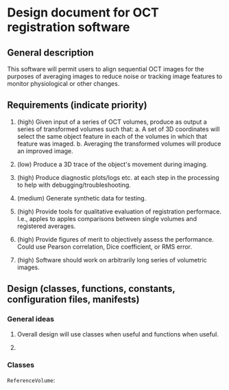 # Design document for OCT registration software

## General description

This software will permit users to align sequential OCT images for the purposes of averaging images to reduce noise or tracking image features to monitor physiological or other changes.

## Requirements (indicate priority)

1. (high) Given input of a series of OCT volumes, produce as output a series of transformed volumes such that:
   a. A set of 3D coordinates will select the same object feature in each of the volumes in which that feature was imaged.
   b. Averaging the transformed volumes will produce an improved image.

2. (low) Produce a 3D trace of the object's movement during imaging.

3. (high) Produce diagnostic plots/logs etc. at each step in the processing to help with debugging/troubleshooting.

4. (medium) Generate synthetic data for testing.

5. (high) Provide tools for qualitative evaluation of registration performace. I.e., apples to apples comparisons between single volumes and registered averages.

6. (high) Provide figures of merit to objectively assess the performance. Could use Pearson correlation, Dice coefficient, or RMS error.

7. (high) Software should work on arbitrarily long series of volumetric images.

## Design (classes, functions, constants, configuration files, manifests)

### General ideas

1. Overall design will use classes when useful and functions when useful.

2.

### Classes

`ReferenceVolume`: 


